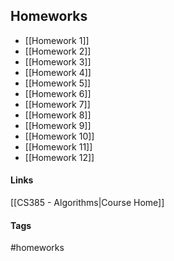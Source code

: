 ## Homeworks
* [[Homework 1]]
* [[Homework 2]]
* [[Homework 3]]
* [[Homework 4]]
* [[Homework 5]]
* [[Homework 6]]
* [[Homework 7]]
* [[Homework 8]]
* [[Homework 9]]
* [[Homework 10]]
* [[Homework 11]]
* [[Homework 12]]
#### Links
[[CS385 - Algorithms|Course Home]]
#### Tags
#homeworks 